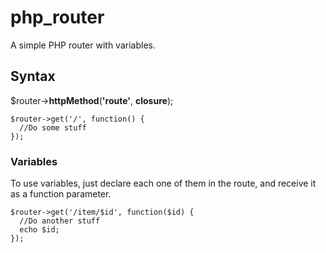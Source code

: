 # php_router

A simple PHP router with variables.


## Syntax
$router->**httpMethod**(**'route'**, **closure**);
```
$router->get('/', function() {
  //Do some stuff
});
```

### Variables
To use variables, just declare each one of them in the route, and receive it as a function parameter.
```
$router->get('/item/$id', function($id) {
  //Do another stuff
  echo $id;
});
```
